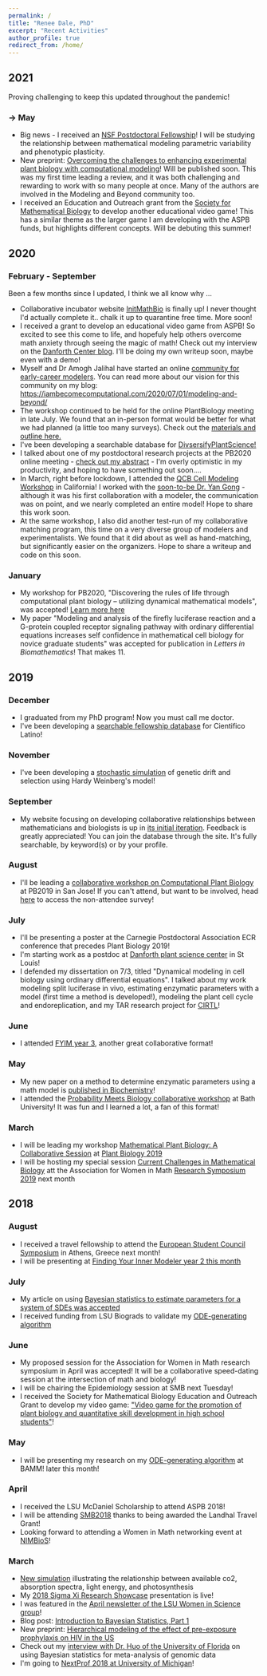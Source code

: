 ```yaml
---
permalink: /
title: "Renee Dale, PhD"
excerpt: "Recent Activities"
author_profile: true
redirect_from: /home/
---
```

## 2021 ##
Proving challenging to keep this updated throughout the pandemic!
### -> May ###
* Big news - I received an [NSF Postdoctoral Fellowship](https://nsf.gov/awardsearch/showAward?AWD_ID=2109790)! I will be studying the relationship between mathematical modeling parametric variability and phenotypic plasticity. 
*  New preprint: [Overcoming the challenges to enhancing experimental plant biology with computational modeling](https://osf.io/jfdb9/)! Will be published soon. This was my first time leading a review, and it was both challenging and rewarding to work with so many people at once. Many of the authors are involved in the Modeling and Beyond community too. 
*  I received an Education and Outreach grant from the [Society for Mathematical Biology](https://www.smb.org/) to develop another educational video game! This has a similar theme as the larger game I am developing with the ASPB funds, but highlights different concepts. Will be debuting this summer!

## 2020 ##

### February - September ###
Been a few months since I updated, I think we all know why ... 
* Collaborative incubator website [InitMathBio](https://initmathbio.com) is finally up! I never thought I'd actually complete it.. chalk it up to quarantine free time. More soon!
* I received a grant to develop an educational video game from ASPB! So excited to see this come to life, and hopefuly help others overcome math anxiety through seeing the magic of math! Check out my interview on the [Danforth Center blog](https://www.danforthcenter.org/news/plant-science-meets-gaming-scientists-begin-developing-math-and-plant-biology-video-game/). I'll be doing my own writeup soon, maybe even with a demo!
* Myself and Dr Amogh Jalihal have started an online [community for early-career modelers](https://amoghpj.github.io/modeling-and-beyond/). You can read more about our vision for this community on my blog: https://iambecomecomputational.com/2020/07/01/modeling-and-beyond/
* The workshop continued to be held for the online PlantBiology meeting in late July. We found that an in-person format would be better for what we had planned (a little too many surveys). Check out the [materials and outline here.](https://www.initmathbio.com/pb2020-introduction-to-modeling/)
* I've been developing a searchable database for [DivsersifyPlantScience!](https://rdale1.shinyapps.io/diversifyplantsci/)
* I talked about one of my postdoctoral research projects at the PB2020 online meeting - [check out my abstract](https://www.eventscribe.com/2020/ASPB/fsPopup.asp?Mode=presInfo&PresentationID=742032) - I'm overly optimistic in my productivity, and hoping to have something out soon.... 
* In March, right before lockdown, I attended the [QCB Cell Modeling Workshop](https://qcbnet.ucsf.edu/attendee-application-page-hackathon-vi) in California! I worked with the [soon-to-be Dr. Yan Gong](https://www.linkedin.com/in/yan-gong-0a51ba45) - although it was his first collaboration with a modeler, the communication was on point, and we nearly completed an entire model! Hope to share this work soon. 
* At the same workshop, I also did another test-run of my collaborative matching program, this time on a very diverse group of modelers and experimentalists. We found that it did about as well as hand-matching, but significantly easier on the organizers. Hope to share a writeup and code on this soon. 

### January ###
* My workshop for PB2020, "Discovering the rules of life through computational plant biology – utilizing
    dynamical mathematical models", was accepted! [Learn more here](https://iambecomecomputational.wordpress.com/2020/01/21/workshop-on-computational-plant-biology-at-pb2020-opportunities-for-participants/)
* My paper "Modeling and analysis of the firefly luciferase reaction and a G-protein coupled receptor signaling pathway with ordinary differential equations increases self confidence in mathematical cell biology for novice graduate students" was accepted for publication in *Letters in Biomathematics*! That makes 11. 

## 2019 ##

### December ###
* I graduated from my PhD program! Now you must call me doctor.  
* I've been developing a [searchable fellowship database](https://www.cientificolatino.com/searchable-fellowships) for Cientifico Latino! 

### November ###
* I've been developing a [stochastic simulation](https://rdale1.shinyapps.io/app_sept_12/) of genetic drift and selection using Hardy Weinberg's model! 

### September ###
* My website focusing on developing collaborative relationships between mathematicians and biologists is up in [its initial iteration](https://rdale.shinyapps.io/initmathbio). Feedback is greatly appreciated! You can join the database through the site. It's fully searchable, by keyword(s) or by your profile. 

### August ###
* I'll be leading a [collaborative workshop on Computational Plant Biology](https://networking.grok.lsu.edu/article.aspx?articleid=14555) at PB2019 in San Jose! If you can't attend, but want to be involved, head [here](https://networking.grok.lsu.edu/article.aspx?articleid=14555) to access the non-attendee survey! 

### July ###
* I'll be presenting a poster at the Carnegie Postdoctoral Association ECR conference that precedes Plant Biology 2019!
* I'm starting work as a postdoc at [Danforth plant science center](https://www.danforthcenter.org/) in St Louis!
* I defended my dissertation on 7/3, titled "Dynamical modeling in cell biology using ordinary differential equations". I talked about my work modeling split luciferase in vivo, estimating enzymatic parameters with a model (first time a method is developed!), modeling the plant cell cycle and endoreplication, and my TAR research project for [CIRTL](https://www.cirtl.net/)! 

### June ###
* I attended [FYIM year 3](https://kawai.phy.uab.edu/fyim3/), another great collaborative format!

### May ###
* My new paper on a method to determine enzymatic parameters using a math model is [published in Biochemistry](https://pubs.acs.org/doi/abs/10.1021/acs.biochem.9b00272)! 
* I attended the [Probability Meets Biology collaborative workshop](https://www.bath.ac.uk/events/probability-meets-biology/) at Bath University! It was fun and I learned a lot, a fan of this format!

### March ###
* I will be leading my workshop [Mathematical Plant Biology: A Collaborative Session](https://web.cvent.com/event/5d8b3b79-86e5-4a7c-bdcc-32e46df1c2ed/websitePage:276b522d-4142-4f2b-89c2-5c1d6c15bbc8) at [Plant Biology 2019](https://plantbiology.aspb.org/)
* I will be hosting my special session [Current Challenges in Mathematical Biology](https://drive.google.com/file/d/11LDmbNcjOWM0zFOcnzkR7En56_BeI6fh/view) att the Association for Women in Math [Research Symposium 2019](https://awm-math.org/meetings/awm-research-symposium/) next month 

## 2018 ##

### August ###
* I received a travel fellowship to attend the [European Student Council Symposium](http://escs.iscbsc.org/) in Athens, Greece next month! 
* I will be presenting at [Finding Your Inner Modeler year 2 this month](https://pages.wustl.edu/haswell/finding-your-inner-modeler/fyim-ii)

### July ###
* My article on using [Bayesian statistics to estimate parameters for a system of SDEs was accepted](https://doi.org/10.1371/journal.pone.0200126) 
* I received funding from LSU Biograds to validate my [ODE-generating algorithm](https://scholarscompass.vcu.edu/bamm/2018/thursday/26)

### June ###
* My proposed session for the Association for Women in Math research symposium in April was accepted! It will be a collaborative speed-dating session at the intersection of math and biology!
* I will be chairing the Epidemiology session at SMB next Tuesday! 
* I received the Society for Mathematical Biology Education and Outreach Grant to develop my video game: ["Video game for the promotion of plant biology and quantitative skill development in high school students"](https://youtu.be/FfuvwlxjfYs)! 

### May ###
* I will be presenting my research on my [ODE-generating algorithm](https://scholarscompass.vcu.edu/bamm/2018/thursday/26) at BAMM! later this month! 

### April ###
* I received the LSU McDaniel Scholarship to attend ASPB 2018! 
* I will be attending [SMB2018](https://www.smb2018.org/) thanks to being awarded the Landhal Travel Grant! 
* Looking forward to attending a Women in Math networking event at [NIMBioS](http://www.nimbios.org/tutorials/TT_SpatialData)! 

### March ###
* [New simulation](https://rdale1.shinyapps.io/wischu_biol2018/ ) illustrating the relationship between available co2, absorption spectra, light energy, and photosynthesis
* My [2018 Sigma Xi Research Showcase](https://rdaleresearch.tumblr.com/) presentation is live! 
* I was featured in the [April newsletter of the LSU Women in Science group](rdale1.github.io/publications/2018AprilNewsletter.pdf)! 
* Blog post: [Introduction to Bayesian Statistics, Part 1](https://iambecomecomputational.wordpress.com/2018/03/30/introduction-to-bayesian-statistics-part-1/)
* New preprint: [Hierarchical modeling of the effect of pre-exposure prophylaxis on HIV in the US](https://www.biorxiv.org/content/early/2018/03/22/285940)
* Check out my [interview with Dr. Huo of the University of Florida](https://community.plantae.org/article/4938546103625713555/interview-bayesian-statistics-for-meta-analysis-of-genomic-data) on using Bayesian statistics for meta-analysis of genomic data
* I'm going to [NextProf 2018 at University of Michigan](https://sites.lsa.umich.edu/nextprof-science/about-nextprof/)!
